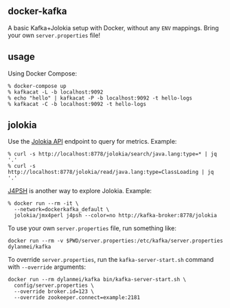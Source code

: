 docker-kafka
------------

A basic Kafka+Jolokia setup with Docker, without any `ENV` mappings. Bring your own `server.properties` file!

## usage

Using Docker Compose:

```
% docker-compose up
% kafkacat -L -b localhost:9092
% echo "hello" | kafkacat -P -b localhost:9092 -t hello-logs
% kafkacat -C -b localhost:9092 -t hello-logs
```

## jolokia

Use the [Jolokia API](https://jolokia.org/reference/html/protocol.html) endpoint to query for metrics. Example:

```
% curl -s http://localhost:8778/jolokia/search/java.lang:type=* | jq '.'
% curl -s http://localhost:8778/jolokia/read/java.lang:type=ClassLoading | jq '.'
```

[J4PSH](https://github.com/rhuss/jmx4perl) is another way to explore Jolokia. Example:

```
% docker run --rm -it \
  --network=dockerkafka_default \
  jolokia/jmx4perl j4psh --color=no http://kafka-broker:8778/jolokia
```

To use your own `server.properties` file, run something like:

```
docker run --rm -v $PWD/server.properties:/etc/kafka/server.properties dylanmei/kafka
```

To override `server.properties`, run the `kafka-server-start.sh` command with `--override` arguments:

```
docker run --rm dylanmei/kafka bin/kafka-server-start.sh \
  config/server.properties \
  --override broker.id=123 \
  --override zookeeper.connect=example:2181
```
